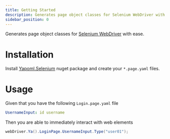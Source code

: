 ```yaml
---
title: Getting Started
description: Generates page object classes for Selenium WebDriver with ease
sidebar_position: 0
---
```


Generates page object classes for [Selenium WebDriver](https://selenium.dev) with ease.

# Installation
Install [Yapoml.Selenium](https://www.nuget.org/packages/Yapoml.Selenium) nuget package and create your `*.page.yaml` files.

# Usage
Given that you have the following `Login.page.yaml` file

```yaml
UsernameInput: id username
```

Then you are able to immediately interact with web elements

```csharp
webDriver.Ya().LoginPage.UsernameInput.Type("user01");
```

